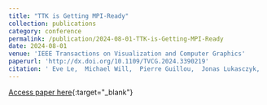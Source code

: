 ```yaml
---
title: "TTK is Getting MPI-Ready"
collection: publications
category: conference
permalink: /publication/2024-08-01-TTK-is-Getting-MPI-Ready
date: 2024-08-01
venue: 'IEEE Transactions on Visualization and Computer Graphics'
paperurl: 'http://dx.doi.org/10.1109/TVCG.2024.3390219'
citation: ' Eve Le,  Michael Will,  Pierre Guillou,  Jonas Lukasczyk,  Pierre Fortin,  Christoph Garth,  Julien Tierny, &quot;TTK is Getting MPI-Ready.&quot; IEEE Transactions on Visualization and Computer Graphics, 2024.'
---
```

[Access paper here](http://dx.doi.org/10.1109/TVCG.2024.3390219){:target="_blank"}
